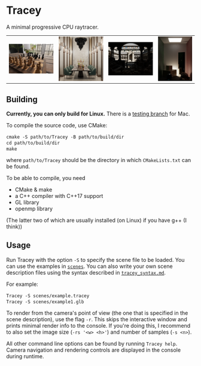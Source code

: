 # Tracey
A minimal progressive CPU raytracer.  

| | | | |
| - | - | - | - |
| ![chess](media/final_chess.png) | ![diner](media/final_diner.png) | ![lone-monk](media/final_lone-monk.png) | ![test-room](media/final_test-room.png) |

## Building
**Currently, you can only build for Linux.** There is a [testing branch](https://github.com/Icemonster0/Tracey/tree/mac-test) for Mac.  

To compile the source code, use CMake:
```
cmake -S path/to/Tracey -B path/to/build/dir
cd path/to/build/dir
make
```
where `path/to/Tracey` should be the directory in which `CMakeLists.txt` can be found.  

To be able to compile, you need
- CMake & make
- a C++ compiler with C++17 support
- GL library
- openmp library

(The latter two of which are usually installed (on Linux) if you have g++ (I think))  

## Usage
Run Tracey with the option `-S` to specify the scene file to be loaded. You can use the examples in [`scenes`](scenes). You can also write your own scene description files using the syntax described in [`tracey_syntax.md`](tracey_syntax.md).  

For example:  
```
Tracey -S scenes/example.tracey
Tracey -S scenes/example1.glb
```

To render from the camera's point of view (the one that is specified in the scene description), use the flag `-r`. This skips the interactive window and prints minimal render info to the console. If you're doing this, I recommend to also set the image size (`-rs '<w> <h>'`) and number of samples (`-s <n>`).

All other command line options can be found by running `Tracey help`.  
Camera navigation and rendering controls are displayed in the console during runtime.
